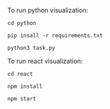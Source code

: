 To run python visualization:

`cd python`

`pip insall -r requirements.txt`

`python3 task.py`

To run react visualization:

`cd react`

`npm install`

`npm start`